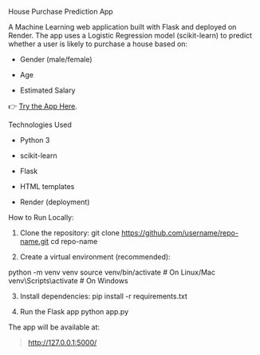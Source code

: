 House Purchase Prediction App

A Machine Learning web application built with Flask and deployed on Render.
The app uses a Logistic Regression model (scikit-learn) to predict whether a user is likely to purchase a house based on:

- Gender (male/female)

* Age

+ Estimated Salary

👉 [Try the App Here](https://flask-app-for-logistic-regression.onrender.com).

Technologies Used

- Python 3

- scikit-learn

- Flask

- HTML templates

- Render (deployment)

How to Run Locally:

1. Clone the repository: 
  git clone https://github.com/username/repo-name.git
  cd repo-name

2. Create a virtual environment (recommended):

  python -m venv venv
  source venv/bin/activate   # On Linux/Mac
  venv\Scripts\activate      # On Windows

3. Install dependencies:
  pip install -r requirements.txt

4. Run the Flask app
  python app.py

The app will be available at:
 >http://127.0.0.1:5000/
 

